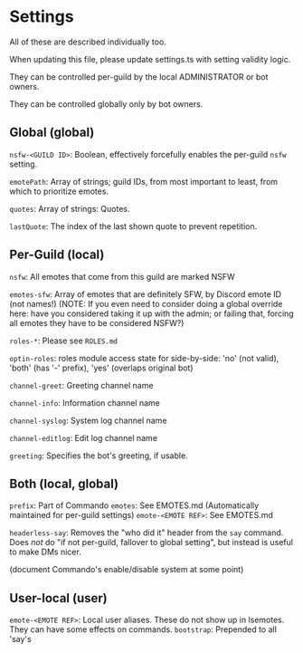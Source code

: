 # Settings

All of these are described individually too.

When updating this file, please update settings.ts with setting validity logic.

They can be controlled per-guild by the local ADMINISTRATOR or bot owners.

They can be controlled globally only by bot owners.

## Global (global)

`nsfw-<GUILD ID>`: Boolean, effectively forcefully enables the per-guild `nsfw` setting.

`emotePath`: Array of strings; guild IDs, from most important to least, from which to prioritize emotes.

`quotes`: Array of strings: Quotes.

`lastQuote`: The index of the last shown quote to prevent repetition.

## Per-Guild (local)

`nsfw`: All emotes that come from this guild are marked NSFW

`emotes-sfw`: Array of emotes that are definitely SFW, by Discord emote ID (not names!)
 (NOTE: If you even need to consider doing a global override here:
  have you considered taking it up with the admin;
  or failing that, forcing all emotes they have to be considered NSFW?)

`roles-*`: Please see `ROLES.md`

`optin-roles`: roles module access state for side-by-side:
 'no' (not valid), 'both' (has '-' prefix), 'yes' (overlaps original bot)

`channel-greet`: Greeting channel name

`channel-info`: Information channel name

`channel-syslog`: System log channel name

`channel-editlog`: Edit log channel name

`greeting`: Specifies the bot's greeting, if usable.

## Both (local, global)

`prefix`: Part of Commando
`emotes`: See EMOTES.md (Automatically maintained for per-guild settings)
`emote-<EMOTE REF>`: See EMOTES.md

`headerless-say`: Removes the "who did it" header from the `say` command.
 Does *not* do "if not per-guild, fallover to global setting", but instead is useful to make DMs nicer.

(document Commando's enable/disable system at some point)

## User-local (user)

`emote-<EMOTE REF>`: Local user aliases. These do not show up in lsemotes. They can have some effects on commands.
`bootstrap`: Prepended to all 'say's
